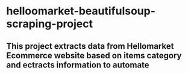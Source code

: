# helloomarket-beautifulsoup-scraping-project
## This project extracts data from Hellomarket Ecommerce website  based on items category and ectracts information to automate 
